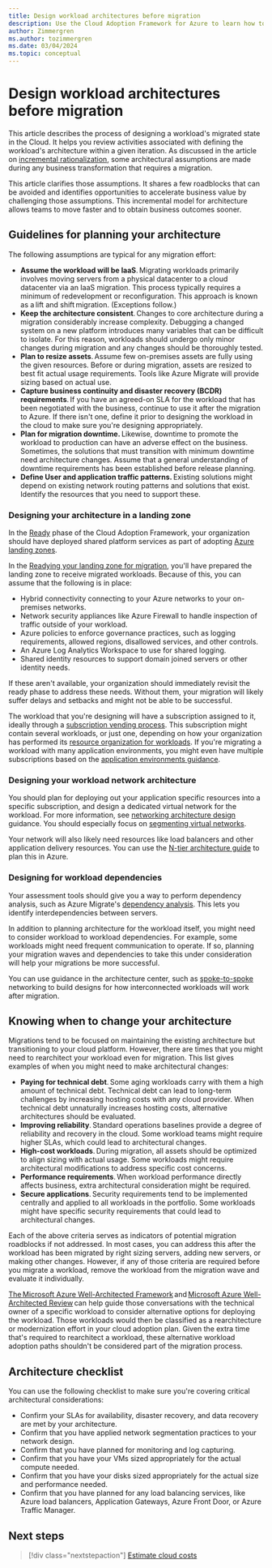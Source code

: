 ```yaml
---
title: Design workload architectures before migration
description: Use the Cloud Adoption Framework for Azure to learn how to define the new architecture before cloud migration begins.
author: Zimmergren
ms.author: tozimmergren
ms.date: 03/04/2024
ms.topic: conceptual
---
```


# Design workload architectures before migration

This article describes the process of designing a workload's migrated state in the Cloud. It helps you review activities associated with defining the workload's architecture within a given iteration. As discussed in the article on [incremental rationalization](../../digital-estate/rationalize.md), some architectural assumptions are made during any business transformation that requires a migration.

This article clarifies those assumptions. It shares a few roadblocks that can be avoided and identifies opportunities to accelerate business value by challenging those assumptions. This incremental model for architecture allows teams to move faster and to obtain business outcomes sooner.

## Guidelines for planning your architecture

The following assumptions are typical for any migration effort:

- **Assume the workload will be IaaS**. Migrating workloads primarily involves moving servers from a physical datacenter to a cloud datacenter via an IaaS migration. This process typically requires a minimum of redevelopment or reconfiguration. This approach is known as a lift and shift migration. (Exceptions follow.)
- **Keep the architecture consistent**. Changes to core architecture during a migration considerably increase complexity. Debugging a changed system on a new platform introduces many variables that can be difficult to isolate. For this reason, workloads should undergo only minor changes during migration and any changes should be thoroughly tested.
- **Plan to resize assets**. Assume few on-premises assets are fully using the given resources. Before or during migration, assets are resized to best fit actual usage requirements. Tools like Azure Migrate will provide sizing based on actual use.
- **Capture business continuity and disaster recovery (BCDR) requirements**. If you have an agreed-on SLA for the workload that has been negotiated with the business, continue to use it after the migration to Azure. If there isn't one, define it prior to designing the workload in the cloud to make sure you're designing appropriately.
- **Plan for migration downtime.** Likewise, downtime to promote the workload to production can have an adverse effect on the business. Sometimes, the solutions that must transition with minimum downtime need architecture changes. Assume that a general understanding of downtime requirements has been established before release planning.
- **Define User and application traffic patterns.** Existing solutions might depend on existing network routing patterns and solutions that exist. Identify the resources that you need to support these.

### Designing your architecture in a landing zone

In the [Ready](../../ready/index.md) phase of the Cloud Adoption Framework, your organization should have deployed shared platform services as part of adopting [Azure landing zones](../../ready/landing-zone/index.md).

In the [Readying your landing zone for migration](../prepare/ready-alz.md), you'll have prepared the landing zone to receive migrated workloads. Because of this, you can assume that the following is in place:

- Hybrid connectivity connecting to your Azure networks to your on-premises networks.
- Network security appliances like Azure Firewall to handle inspection of traffic outside of your workload.
- Azure policies to enforce governance practices, such as logging requirements, allowed regions, disallowed services, and other controls.
- An Azure Log Analytics Workspace to use for shared logging.
- Shared identity resources to support domain joined servers or other identity needs.

If these aren't available, your organization should immediately revisit the ready phase to address these needs. Without them, your migration will likely suffer delays and setbacks and might not be able to be successful.

The workload that you're designing will have a subscription assigned to it, ideally through a [subscription vending process](/azure/cloud-adoption-framework/ready/landing-zone/design-area/subscription-vending). This subscription might contain several workloads, or just one, depending on how your organization has performed its [resource organization for workloads](/azure/cloud-adoption-framework/ready/landing-zone/design-area/resource-org-subscriptions). If you're migrating a workload with many application environments, you might even have multiple subscriptions based on the [application environments guidance](/azure/cloud-adoption-framework/ready/landing-zone/design-area/management-application-environments).

### Designing your workload network architecture

You should plan for deploying out your application specific resources into a specific subscription, and design a dedicated virtual network for the workload. For more information, see [networking architecture design](/azure/architecture/guide/networking/networking-start-here) guidance. You should especially focus on [segmenting virtual networks](/azure/architecture/reference-architectures/hybrid-networking/network-level-segmentation).

Your network will also likely need resources like load balancers and other application delivery resources. You can use the [N-tier architecture guide](/azure/architecture/guide/architecture-styles/n-tier) to plan this in Azure.

### Designing for workload dependencies

Your assessment tools should give you a way to perform dependency analysis, such as Azure Migrate's [dependency analysis](/azure/migrate/concepts-dependency-visualization). This lets you identify interdependencies between servers.

In addition to planning architecture for the workload itself, you might need to consider workload to workload dependencies. For example, some workloads might need frequent communication to operate. If so, planning your migration waves and dependencies to take this under consideration will help your migrations be more successful.

You can use guidance in the architecture center, such as [spoke-to-spoke](/azure/architecture/networking/spoke-to-spoke-networking) networking to build designs for how interconnected workloads will work after migration.

## Knowing when to change your architecture

Migrations tend to be focused on maintaining the existing architecture but transitioning to your cloud platform. However, there are times that you might need to rearchitect your workload even for migration. This list gives examples of when you might need to make architectural changes:

- **Paying for technical debt**. Some aging workloads carry with them a high amount of technical debt. Technical debt can lead to long-term challenges by increasing hosting costs with any cloud provider. When technical debt unnaturally increases hosting costs, alternative architectures should be evaluated.
- **Improving reliability**. Standard operations baselines provide a degree of reliability and recovery in the cloud. Some workload teams might require higher SLAs, which could lead to architectural changes.
- **High-cost workloads**. During migration, all assets should be optimized to align sizing with actual usage. Some workloads might require architectural modifications to address specific cost concerns.
- **Performance requirements**. When workload performance directly affects business, extra architectural consideration might be required.
- **Secure applications**. Security requirements tend to be implemented centrally and applied to all workloads in the portfolio. Some workloads might have specific security requirements that could lead to architectural changes.

Each of the above criteria serves as indicators of potential migration roadblocks if not addressed. In most cases, you can address this after the workload has been migrated by right sizing servers, adding new servers, or making other changes. However, if any of those criteria are required before you migrate a workload, remove the workload from the migration wave and evaluate it individually.

[The Microsoft Azure Well-Architected Framework](/azure/architecture/framework/) and [Microsoft Azure Well-Architected Review](/assessments/?id=azure-architecture-review) can help guide those conversations with the technical owner of a specific workload to consider alternative options for deploying the workload. Those workloads would then be classified as a rearchitecture or modernization effort in your cloud adoption plan. Given the extra time that's required to rearchitect a workload, these alternative workload adoption paths shouldn't be considered part of the migration process.

## Architecture checklist

You can use the following checklist to make sure you're covering critical architectural considerations:

- Confirm your SLAs for availability, disaster recovery, and data recovery are met by your architecture.
- Confirm that you have applied network segmentation practices to your network design.
- Confirm that you have planned for monitoring and log capturing.
- Confirm that you have your VMs sized appropriately for the actual compute needed.
- Confirm that you have your disks sized appropriately for the actual size and performance needed.
- Confirm that you have planned for any load balancing services, like Azure load balancers, Application Gateways, Azure Front Door, or Azure Traffic Manager.

## Next steps

> [!div class="nextstepaction"]
> [Estimate cloud costs](./estimate.md)
